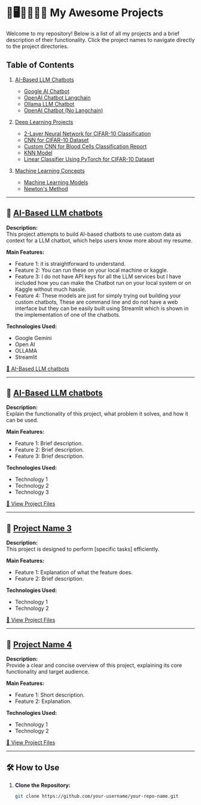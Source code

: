 # 🚀🖥️👩‍💻💬🤖 My Awesome Projects

Welcome to my repository! Below is a list of all my projects and a brief description of their functionality. Click the project names to navigate directly to the project directories.
  
   ## Table of Contents

1. [AI-Based LLM Chatbots](#ai-based-llm-chatbots)
    - [Google AI Chatbot](#google-ai-chatbot)
    - [OpenAI Chatbot Langchain](#openai-chatbot-langchain)
    - [Ollama LLM Chatbot](#ollama-llm-chatbot)
    - [OpenAI Chatbot (No Langchain)](#openai-chatbot-no-langchain)

2. [Deep Learning Projects](#deep-learning-projects)
    - [2-Layer Neural Network for CIFAR-10 Classification](#2-layer-neural-network-for-cifar-10-classification)
    - [CNN for CIFAR-10 Dataset](#cnn-for-cifar-10-dataset)
    - [Custom CNN for Blood Cells Classification Report](#custom-cnn-for-blood-cells-classification-report)
    - [KNN Model](#knn-model)
    - [Linear Classifier Using PyTorch for CIFAR-10 Dataset](#linear-classifier-using-pytorch-for-cifar-10-dataset)

3. [Machine Learning Concepts](#machine-learning-concepts)
    - [Machine Learning Models](#machine-learning-models)
    - [Newton's Method](#newtons-method)

---

## 📂 [AI-Based LLM chatbots](.SrikerJoshi/Projects/tree/main/AI%20based%20LLM%20Chatbots) <a name="AI-based LLM Chatbots"></a> 
**Description:**  
This project attempts to build AI-based chatbots to use custom data as context for a LLM chatbot, which helps users know more about my resume.

**Main Features:**
- Feature 1: it is straightforward to understand.
- Feature 2: You can run these on your local machine or kaggle.
- Feature 3: I do not have API keys for all the LLM services but I have included how you can make the Chatbot run on your local system or on Kaggle without much hassle.
- Feature 4: These models are just for simply trying out building your custom chatbots, These are command line and do not have a web interface but they can be easily built using Streamlit which is shown in the implementation of one of the chatbots.

**Technologies Used:**  
- Google Gemini  
- Open AI  
- OLLAMA
- Streamlit

[📁 AI-Based LLM chatbots](.SrikerJoshi/Projects/tree/main/AI%20based%20LLM%20Chatbots)

---

## 📂 [AI-Based LLM chatbots](./project-name-2-folder) <a name="project-name-2"></a>
**Description:**  
Explain the functionality of this project, what problem it solves, and how it can be used.

**Main Features:**
- Feature 1: Brief description.
- Feature 2: Brief description.
- Feature 3: Brief description.

**Technologies Used:**  
- Technology 1  
- Technology 2  
- Technology 3  

[📁 View Project Files](./project-name-2-folder)

---

## 📂 [Project Name 3](./project-name-3-folder) <a name="project-name-3"></a>
**Description:**  
This project is designed to perform [specific tasks] efficiently.

**Main Features:**
- Feature 1: Explanation of what the feature does.
- Feature 2: Brief description.

**Technologies Used:**  
- Technology 1  
- Technology 2  

[📁 View Project Files](./project-name-3-folder)

---

## 📂 [Project Name 4](./project-name-4-folder) <a name="project-name-4"></a>
**Description:**  
Provide a clear and concise overview of this project, explaining its core functionality and target audience.

**Main Features:**
- Feature 1: Short description.
- Feature 2: Explanation.

**Technologies Used:**  
- Technology 1  
- Technology 2  

[📁 View Project Files](./project-name-4-folder)

---

## 🛠️ How to Use

1. **Clone the Repository:**

   ```bash
   git clone https://github.com/your-username/your-repo-name.git


